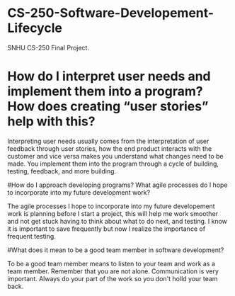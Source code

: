 # CS-250-Software-Developement-Lifecycle
SNHU CS-250 Final Project.


# How do I interpret user needs and implement them into a program? How does creating “user stories” help with this?

Interpreting user needs usually comes from the interpretation of user feedback through user stories, how the end product interacts with the customer and vice versa makes you understand what changes need to be made. You implement them into the program through a cycle of building, testing, feedback, and more building.

#How do I approach developing programs? What agile processes do I hope to incorporate into my future development work?

The agile processes I hope to incorporate into my future developement work is planning before I start a project, this will help me work smoother and not get stuck having to think about what to do next, and testing. I know it is important to save frequently but now I realize the importance of frequent testing.


#What does it mean to be a good team member in software development?

To be a good team member means to listen to your team and work as a team member. Remember that you are not alone. Communication is very important. Always do your part of the work so you don't holld your team back.
